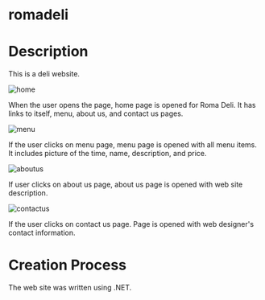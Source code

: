 # romadeli

# Description

This is a deli website.

![home](public/images/home.PNG)

When the user opens the page, home page is opened for Roma Deli. It has links to itself, menu, about us, and contact us pages.

![menu](public/images/menu.PNG)

If the user clicks on menu page, menu page is opened with all menu items. It includes picture of the time, name, description, and price.

![aboutus](public/images/aboutus.PNG)

If user clicks on about us page, about us page is opened with web site description.

![contactus](public/images/contactus.PNG)

If the user clicks on contact us page. Page is opened with web designer's contact information.

# Creation Process

The web site was written using .NET.
